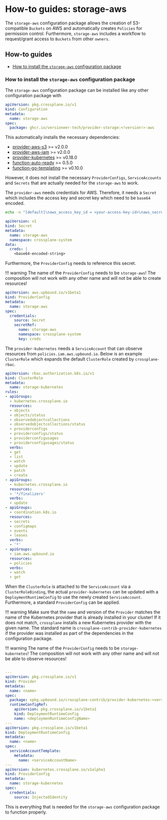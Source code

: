 # How-to guides: storage-aws

The `storage-aws` configuration package allows the creation of S3-compatible `Buckets` on AWS and automatically creates `Policies` for permission control. Furthermore, `storage-aws` includes a workflow to request/grant access to `Buckets` from other `owners`.

## How-to guides

- [How to install the `storage-aws` configuration package](#how-to-install-the-storage-aws-configuration-package)

### How to install the `storage-aws` configuration package

The `storage-aws` configuration package can be installed like any other configuration package with

```yaml
apiVersion: pkg.crossplane.io/v1
kind: Configuration
metadata:
  name: storage-aws
spec:
  package: ghcr.io/versioneer-tech/provider-storage:<!version!>-aws
```

This automatically installs the necessary dependencies:

- [provider-aws-s3](https://github.com/crossplane-contrib/provider-upjet-aws) >= v2.0.0
- [provider-aws-iam](https://github.com/crossplane-contrib/provider-upjet-aws) >= v2.0.0
- [provider-kubernetes](https://github.com/crossplane-contrib/provider-kubernetes) >= v0.18.0
- [function-auto-ready](https://github.com/crossplane-contrib/function-auto-ready) >= 0.5.0
- [function-go-templating](https://github.com/crossplane-contrib/function-go-templating) >= v0.10.0

However, it does not install the necessary `ProviderConfigs`, `ServiceAccounts` and `Secrets` that are actually needed for the `storage-aws` to work.

The `provider-aws` needs credentials for AWS. Therefore, it needs a `Secret` which includes the access key and secret key which need to be `base64` encoded.

```bash
echo -n "[default]\naws_access_key_id = <your-access-key-id>\naws_secret_access_key = <your-secret-access-key>" | base64
```

```yaml
apiVersion: v1
kind: Secret
metadata:
  name: storage-aws
  namespace: crossplane-system
data:
  creds: |
    <base64-encoded-string>
```

Furthermore, the `ProviderConfig` needs to reference this secret.

!!! warning
    The name of the `ProviderConfig` needs to be `storage-aws`! The composition will not work with any other name and will not be able to create resources!

```yaml
apiVersion: aws.upbound.io/v1beta1
kind: ProviderConfig
metadata:
  name: storage-aws
spec:
  credentials:
    source: Secret
    secretRef:
      name: storage-aws
      namespace: crossplane-system
      key: creds
```

The `provider-kubernetes` needs a `ServiceAccount` that can observe resources from `policies.iam.aws.upbound.io`. Below is an example `ClusterRole` which expands the default `ClusterRole` created by `crossplane-rbac`.

```yaml
apiVersion: rbac.authorization.k8s.io/v1
kind: ClusterRole
metadata:
  name: storage-kubernetes
rules:
- apiGroups:
  - kubernetes.crossplane.io
  resources:
  - objects
  - objects/status
  - observedobjectcollections
  - observedobjectcollections/status
  - providerconfigs
  - providerconfigs/status
  - providerconfigusages
  - providerconfigusages/status
  verbs:
  - get
  - list
  - watch
  - update
  - patch
  - create
- apiGroups:
  - kubernetes.crossplane.io
  resources:
  - '*/finalizers'
  verbs:
  - update
- apiGroups:
  - coordination.k8s.io
  resources:
  - secrets
  - configmaps
  - events
  - leases
  verbs:
  - '*'
- apiGroups:
  - iam.aws.upbound.io
  resources:
  - policies
  verbs:
  - watch
  - get
```

When the `ClusterRole` is attached to the `ServiceAccount` via a `ClusterRoleBinding`, the actual `provider-kubernetes` can be updated with a `DeploymentRuntimeConfig` to use the newly created `ServiceAccount`. Furthermore, a standard `ProviderConfig` can be applied.

!!! warning
    Make sure that the `name` and version of the `Provider` matches the name of the Kubernetes provider that is already installed in your cluster! If it does not match, `crossplane` installs a new Kubernetes provider with the given name. The standard name is `crossplane-contrib-provider-kubernetes` if the provider was installed as part of the dependencies in the configuration package.

!!! warning
    The name of the `ProviderConfig` needs to be `storage-kubernetes`! The composition will not work with any other name and will not be able to observe resources!

```yaml

---
apiVersion: pkg.crossplane.io/v1
kind: Provider
metadata:
  name: <name>
spec:
  package: xpkg.upbound.io/crossplane-contrib/provider-kubernetes:<version>
  runtimeConfigRef:
    apiVersion: pkg.crossplane.io/v1beta1
    kind: DeploymentRuntimeConfig
    name: <deploymenRuntimeConfigName>
---
apiVersion: pkg.crossplane.io/v1beta1
kind: DeploymentRuntimeConfig
metadata:
  name: <name>
spec:
  serviceAccountTemplate:
    metadata:
      name: <serviceAccountName>
---
apiVersion: kubernetes.crossplane.io/v1alpha1
kind: ProviderConfig
metadata:
  name: storage-kubernetes
spec:
  credentials:
    source: InjectedIdentity
```

This is everything that is needed for the `storage-aws` configuration package to function properly.
